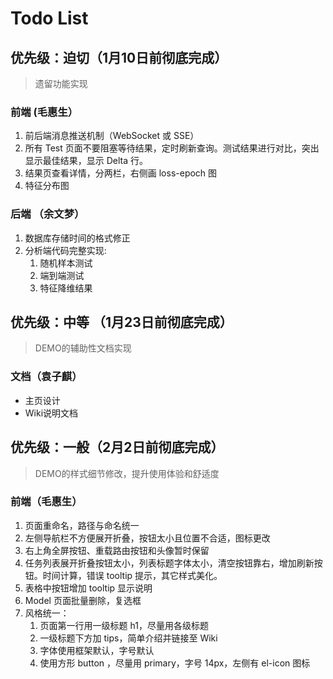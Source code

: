 # Todo List

## 优先级：迫切（1月10日前彻底完成）
> 遗留功能实现

### 前端 (毛惠生）
1. 前后端消息推送机制（WebSocket 或 SSE）
2. 所有 Test 页面不要阻塞等待结果，定时刷新查询。测试结果进行对比，突出显示最佳结果，显示 Delta 行。
3. 结果页查看详情，分两栏，右侧画 loss-epoch 图
4. 特征分布图

### 后端 （余文梦）
1. 数据库存储时间的格式修正
2. 分析端代码完整实现:
    1. 随机样本测试
    2. 端到端测试
    3. 特征降维结果

## 优先级：中等 （1月23日前彻底完成）
> DEMO的辅助性文档实现

### 文档（袁子麒）
- 主页设计
- Wiki说明文档

## 优先级：一般（2月2日前彻底完成）
> DEMO的样式细节修改，提升使用体验和舒适度

### 前端（毛惠生）
1. 页面重命名，路径与命名统一
2. 左侧导航栏不方便展开折叠，按钮太小且位置不合适，图标更改
3. 右上角全屏按钮、重载路由按钮和头像暂时保留
4. 任务列表展开折叠按钮太小，列表标题字体太小，清空按钮靠右，增加刷新按钮。时间计算，错误 tooltip 提示，其它样式美化。
5. 表格中按钮增加 tooltip 显示说明
6. Model 页面批量删除，复选框
7. 风格统一：
    1. 页面第一行用一级标题 h1，尽量用各级标题
    2. 一级标题下方加 tips，简单介绍并链接至 Wiki
    3. 字体使用框架默认，字号默认
    4. 使用方形 button ，尽量用 primary，字号 14px，左侧有 el-icon 图标
